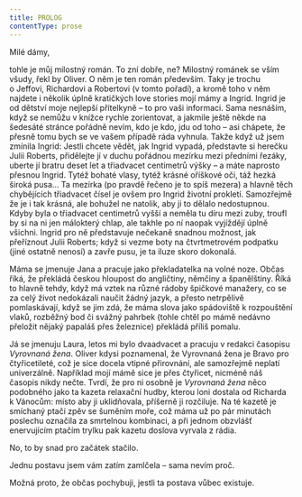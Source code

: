 ```yaml
---
title: PROLOG
contentType: prose
---
```


Milé dámy,

tohle je můj milostný román. To zní dobře, ne? Milostný románek se vším všudy, řekl by Oliver. O něm je ten román především. Taky je trochu o Jeffovi, Richardovi a Robertovi (v tomto pořadí), a kromě toho v něm najdete i několik úplně kratičkých love stories mojí mámy a Ingrid. Ingrid je od dětství moje nejlepší přítelkyně – to pro vaši informaci. Sama nesnáším, když se nemůžu v knížce rychle zorientovat, a jakmile ještě někde na šedesáté stránce pořádně nevím, kdo je kdo, jdu od toho – asi chápete, že přesně tomu bych se ve vašem případě ráda vyhnula. Takže když už jsem zmínila Ingrid: Jestli chcete vědět, jak Ingrid vypadá, představte si herečku Julii Roberts, přidělejte jí v duchu pořádnou mezírku mezi předními řezáky, uberte jí bratru deset let a třiadvacet centimetrů výšky – a máte naprosto přesnou Ingrid. Tytéž bohaté vlasy, tytéž krásné oříškové oči, táž hezká široká pusa… Ta mezírka (po pravdě řečeno je to spíš mezera) a hlavně těch chybějících třiadvacet čísel je ovšem pro Ingrid životní prokletí. Samozřejmě že je i tak krásná, ale bohužel ne natolik, aby ji to dělalo nedostupnou. Kdyby byla o třiadvacet centimetrů vyšší a neměla tu díru mezi zuby, troufl by si na ni jen málokterý chlap, ale takhle po ní naopak vyjíždějí úplně všichni. Ingrid pro ně představuje nečekaně snadnou možnost, jak přeříznout Julii Roberts; když si vezme boty na čtvrtmetrovém podpatku (jiné ostatně nenosí) a zavře pusu, je ta iluze skoro dokonalá.

Máma se jmenuje Jana a pracuje jako překladatelka na volné noze. Občas říká, že překládá českou hloupost do angličtiny, němčiny a španělštiny. Říká to hlavně tehdy, když má vztek na různé rádoby špičkové manažery, co se za celý život nedokázali naučit žádný jazyk, a přesto netrpělivě pomlaskávají, když se jim zdá, že máma slova jako spádoviště k rozpouštění vlaků, rozběžný bod či svážný pahrbek (tohle chtěl po mámě nedávno přeložit nějaký papaláš přes železnice) překládá příliš pomalu.

Já se jmenuju Laura, letos mi bylo dvaadvacet a pracuju v redakci časopisu _Vyrovnaná žena_. Oliver kdysi poznamenal, že Vyrovnaná žena je Bravo pro čtyřicetileté, což je sice docela vtipné přirovnání, ale samozřejmě neplatí univerzálně. Například mojí mámě sice je přes čtyřicet, nicméně náš časopis nikdy nečte. Tvrdí, že pro ni osobně je _Vyrovnaná žena_ něco podobného jako ta kazeta relaxační hudby, kterou loni dostala od Richarda k Vánocům: místo aby ji uklidňovala, příšerně ji rozčiluje. Na té kazetě je smíchaný ptačí zpěv se šuměním moře, což máma už po pár minutách poslechu označila za smrtelnou kombinaci, a při jednom obzvlášť enervujícím ptačím trylku pak kazetu doslova vyrvala z rádia.

No, to by snad pro začátek stačilo.

Jednu postavu jsem vám zatím zamlčela – sama nevím proč.

Možná proto, že občas pochybuji, jestli ta postava vůbec existuje.
